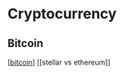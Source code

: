 # Cryptocurrency

## Bitcoin 
[[bitcoin]]
[[stellar vs ethereum]]

[//begin]: # "Autogenerated link references for markdown compatibility"
[bitcoin]: bitcoin.md "bitcoin"
[//end]: # "Autogenerated link references"